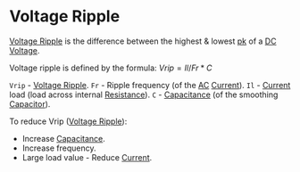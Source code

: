 # Voltage Ripple

[Voltage Ripple](../../..//Electronics/Power%20Supply%20Units/Voltage%20Ripple.md) is the difference between the highest & lowest [pk](Peak%20Voltage.md) of a [DC](../DC.md) [Voltage](../Ohms%20law/Voltage.md).

Voltage ripple is defined by the formula:
$Vrip = Il/Fr *C$

`Vrip` - [Voltage Ripple](../../..//Electronics/Power%20Supply%20Units/Voltage%20Ripple.md).
`Fr` - Ripple frequency (of the [AC](../AC.md) [Current](../Ohms%20law/Current.md)).
`Il` - [Current](../Ohms%20law/Current.md) load (load across internal [Resistance](../Ohms%20law/Resistance.md)).
`C` - [Capacitance](../Capacitance/Capacitance.md) (of the smoothing [Capacitor](../Capacitance/Capacitor.md)).

To reduce Vrip ([Voltage Ripple](Voltage%20Ripple.md)):
- Increase [Capacitance](../Capacitance/Capacitance.md).
- Increase frequency.
- Large load value - Reduce [Current](../Ohms%20law/Current.md).
